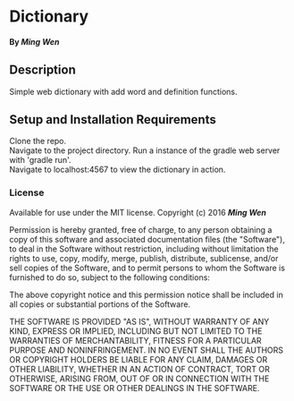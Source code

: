 # Dictionary

#### By _Ming Wen_

## Description

Simple web dictionary with add word and definition functions.

## Setup and Installation Requirements

  Clone the repo.  
  Navigate to the project directory.
  Run a instance of the gradle web server with 'gradle run'.  
  Navigate to localhost:4567 to view the dictionary in action.

### License

Available for use under the MIT license.
Copyright (c) 2016 **_Ming Wen_**

  Permission is hereby granted, free of charge, to any person obtaining a copy of this software and associated documentation files (the "Software"), to deal in the Software without restriction, including without limitation the rights to use, copy, modify, merge, publish, distribute, sublicense, and/or sell copies of the Software, and to permit persons to whom the Software is furnished to do so, subject to the following conditions:

  The above copyright notice and this permission notice shall be included in all copies or substantial portions of the Software.

  THE SOFTWARE IS PROVIDED "AS IS", WITHOUT WARRANTY OF ANY KIND, EXPRESS OR IMPLIED, INCLUDING BUT NOT LIMITED TO THE WARRANTIES OF MERCHANTABILITY, FITNESS FOR A PARTICULAR PURPOSE AND NONINFRINGEMENT. IN NO EVENT SHALL THE AUTHORS OR COPYRIGHT HOLDERS BE LIABLE FOR ANY CLAIM, DAMAGES OR OTHER LIABILITY, WHETHER IN AN ACTION OF CONTRACT, TORT OR OTHERWISE, ARISING FROM, OUT OF OR IN CONNECTION WITH THE SOFTWARE OR THE USE OR OTHER DEALINGS IN THE SOFTWARE.
